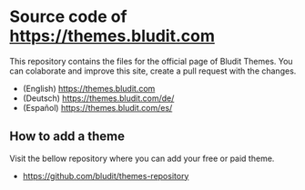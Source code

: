 # Source code of https://themes.bludit.com
This repository contains the files for the official page of Bludit Themes.
You can colaborate and improve this site, create a pull request with the changes.

- (English) https://themes.bludit.com
- (Deutsch) https://themes.bludit.com/de/
- (Español) https://themes.bludit.com/es/

## How to add a theme
Visit the bellow repository where you can add your free or paid theme.
- https://github.com/bludit/themes-repository
